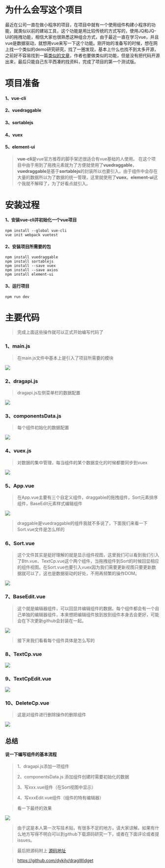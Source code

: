 # 为什么会写这个项目
最近在公司一直在做小程序的项目，在项目中就有一个使用组件构建小程序的功能，就类似以前的建站工具，这个功能是用比较传统的方式写的，使用JQ和JQ-UI的拖拽功能，相信大家也很熟悉这种组合方式，由于最近一直在学习vue，并且vue是数据驱动，就想用vue来写一下这个功能。刚开始的准备写的时候，想在网上找一个类似的demo研究研究，找了一圈发现，基本上什么也找不到太多开源，之前好不容易找到一篇[类似的文章](https://juejin.im/post/5a711724518825733201ebb1)，作者也要做类似的功能，但是没有把代码开源出来，最后只能自己东平西凑的找资料，完成了项目的第一个测试版。
# 项目准备
#### 1、vue-cli
#### 2、vuedraggable
#### 3、sortablejs
#### 4、vuex
#### 5、element-ui
> **vue-cli**是vue官方推荐的脚手架还很适合有vue基础的人使用。
在这个项目中由于用到了拖拽元素就为了方便就使用了**vuedraggable**，**vuedraggable**是基于**sortablejs**的封装所以也要引入。由于组件中会存在大量的数据所以为了数据的统一管理，这里就使用了**vuex**。**element-ui**这个我就不解释了，为了好看点就引入。

# 安装过程
#### 1、安装vue-cli并初始化一个vue项目
 ```
npm install --global vue-cli
vue init webpack vuetest
 ```
#### 2、安装项目所需要的包
 ```
npm install vuedraggable
npm install sortablejs
npm install --save vuex
npm install --save axios
npm install element-ui
 ```
 #### 3、运行项目
```
npm run dev
```
# 主要代码
> 完成上面这些操作就可以正式开始编写代码了

### 1、main.js
> 在main.js文件中基本上是引入了项目所需要的模块

![](https://user-gold-cdn.xitu.io/2018/3/22/1624e5fc2f4690b8?w=817&h=559&f=png&s=73907)
### 2、dragapi.js
> dragapi.js左侧菜单栏的数据配置

![](https://user-gold-cdn.xitu.io/2018/3/23/1624e7363e3be7e5?w=804&h=900&f=png&s=61979)
### 3、componentsData.js
> 每个组件初始化的数据配置

![](https://user-gold-cdn.xitu.io/2018/3/23/1624e753691402db?w=812&h=780&f=png&s=57703)
### 4、vuex.js
> 对数据的集中管理，每当组件的某个数据变化的时候都要同步到vuex

![](https://user-gold-cdn.xitu.io/2018/3/23/1624e891a2a12899?w=806&h=867&f=png&s=96203)
### 5、App.vue
> 在App.vue主要有三个自定义组件，draggable的拖拽组件，Sort元素排序组件，BaseEdit元素样式编辑组件

![](https://user-gold-cdn.xitu.io/2018/3/22/1624e65b4e1dbd2d?w=783&h=938&f=png&s=121545)
> draggable是vuedraggable的组件我就不多说了，下面我们来看一下Sort.vue文件是怎么样的

### 6、Sort.vue
> 这个文件其实是挺好理解的就是显示组件视图，这里我们可以看到我们引入了Btn.vue、TextCp.vue这个两个组件，当拖拽组件到Sort的时候回显相应的组件视图。在Sort.vue也要引入vuex因为我们需要更新视图只要更新数据就可以了，这也是数据驱动的好处，不用再频繁的操作DOM。

![](https://user-gold-cdn.xitu.io/2018/3/22/1624e6ab9c7edb71?w=808&h=554&f=png&s=75263)

### 7、BaseEdit.vue
> 这个就是编辑器组件，可以回显并编辑组件的数据。每个组件都会有一个自己单独的编辑器组件，本来想把编辑组件放到放到组件本身去会更好，可能会在下次更新github会封装在一起。

![](https://user-gold-cdn.xitu.io/2018/3/23/1624e7ee3384e53e?w=958&h=705&f=png&s=105984)
> 接下来我们看看每个组件具体是怎么写的

### 8、TextCp.vue

![](https://user-gold-cdn.xitu.io/2018/3/23/1624e8c3bd89430e?w=817&h=667&f=png&s=64201)
### 9、TextCpEdit.vue

![](https://user-gold-cdn.xitu.io/2018/3/23/1624e8cab91bf76a?w=931&h=928&f=png&s=125874)

### 10、DeleteCp.vue
> 这是对组件进行删除操作的删除组件

![](https://user-gold-cdn.xitu.io/2018/3/23/1624e8f5dd5ccb7d?w=973&h=532&f=png&s=75392)
## 总结

#### 说一下编写组件的基本流程
> 1、dragapi.js添加一项组件
>
> 2、componentsData.js 添加组件创建时需要初始化的数据
>
> 3、写xxx.vue组件（在Sort视图中显示）
>
> 4、写xxxEdit.vue组件（组件的特有编辑器）

> 看一下最终的效果

![](https://user-gold-cdn.xitu.io/2018/3/23/1624eabd6e481981?w=1226&h=807&f=gif&s=1908462)

> 由于这是本人第一次写技术贴，有很多不足的地方，请大家谅解。如果有什么地方写得不明白可以到github下载源码研究一下，或者在下面评论或者提issues。

> 最后把源码附上 [源码地址](https://github.com/dykily/dragWidget)

> https://github.com/dykily/dragWidget

